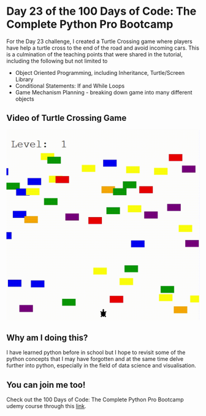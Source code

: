 <h1>Day 23 of the 100 Days of Code: The Complete Python Pro Bootcamp</h1>
<p>For the Day 23 challenge, I created a Turtle Crossing game where players have help a turtle cross to the end of the road and avoid incoming cars. This is a culmination of the teaching points that were shared in the tutorial, including the following but not limited to</p>
<ul>
  <li>Object Oriented Programming, including Inheritance, Turtle/Screen Library</li>
  <li>Conditional Statements: If and While Loops</li>
  <li>Game Mechanism Planning - breaking down game into many different objects</li>
</ul>

<h2>Video of Turtle Crossing Game</h2>

<div width = 150px>
  <img src="turtle_crossing_compressed.gif"/>
</div>

<h2>Why am I doing this?</h2>
<p>I have learned python before in school but I hope to revisit some of the python concepts that I may have forgotten and at the same time delve further into python, especially in the field of data science and visualisation.</p>

<h2>You can join me too!</h2>
<p> Check out the 100 Days of Code: The Complete Python Pro Bootcamp udemy course through this <a href="https://www.udemy.com/course/100-days-of-code/">link</a>.</p>
